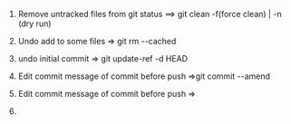 1. Remove untracked files from git status
==> git clean -f(force clean) | -n (dry run)

2. Undo add to some files 
=> git rm --cached <filename>

3. undo initial commit
=>   git update-ref -d HEAD

4. Edit commit message of commit before push
=>git commit --amend

5. Edit commit message of commit before push
=> 

6. 
